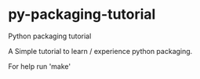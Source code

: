 # py-packaging-tutorial
Python packaging tutorial

A Simple tutorial to learn / experience python packaging.

For help run 'make'
